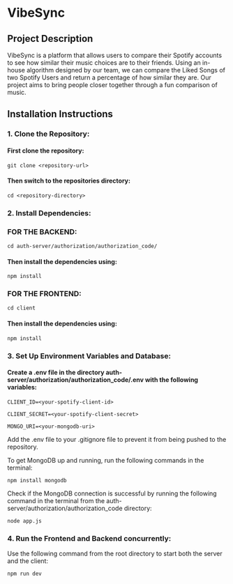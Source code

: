 # VibeSync

## Project Description
VibeSync is a platform that allows users to compare their Spotify accounts to see how similar their music choices are to their friends. Using an in-house algorithm designed by our team, we can compare the Liked Songs of two Spotify Users and return a percentage of how similar they are. Our project aims to bring people closer together through a fun comparison of music.

## Installation Instructions
### 1. Clone the Repository:

#### First clone the repository:

```git clone <repository-url>``` 

#### Then switch to the repositories directory:

```cd <repository-directory>```

### 2. Install Dependencies:

### FOR THE BACKEND: 

```cd auth-server/authorization/authorization_code/```

#### Then install the dependencies using:

```npm install```


### FOR THE FRONTEND:

```cd client``` 

#### Then install the dependencies using:

```npm install```

### 3. Set Up Environment Variables and Database:

#### Create a .env file in the directory auth-server/authorization/authorization_code/.env with the following variables:

```CLIENT_ID=<your-spotify-client-id>```

```CLIENT_SECRET=<your-spotify-client-secret>```

```MONGO_URI=<your-mongodb-uri>```

Add the .env file to your .gitignore file to prevent it from being pushed to the repository. 

To get MongoDB up and running, run the following commands in the terminal:   

```npm install mongodb```

Check if the MongoDB connection is successful by running the following command in the terminal from the auth-server/authorization/authorization_code directory:

```node app.js```

### 4. Run the Frontend and Backend concurrently:
Use the following command from the root directory to start both the server and the client:

```npm run dev```


